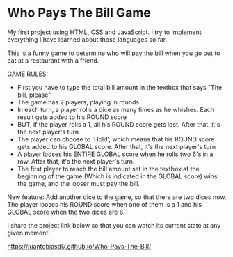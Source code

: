 # Who Pays The Bill Game
My first project using HTML, CSS and JavaScript. I try to implement everything I have learned about those languages so far.

This is a funny game to determine who will pay the bill when you go out to eat at a restaurant with a friend.

GAME RULES:
- First you have to type the total bill amount in the textbox that says "The bill, please"
- The game has 2 players, playing in rounds
- In each turn, a player rolls a dice as many times as he whishes. Each result gets added to his ROUND score
- BUT, if the player rolls a 1, all his ROUND score gets lost. After that, it's the next player's turn
- The player can choose to 'Hold', which means that his ROUND score gets added to his GLOBAL score. After that, it's the next player's turn
- A player looses his ENTIRE GLOBAL score when he rolls two 6's in a row. After that, it's the next player's turn.
- The first player to reach the bill amount set in the textbox at the beginning of the game (Which is indicated in the GLOBAL score) wins the game, and the looser must pay the bill.

New feature:
Add another dice to the game, so that there are two dices now. The player looses his ROUND score when one of them is a 1 and his GLOBAL score when the two dices are 6.

I share the project link below so that you can watch its current state at any given moment:

https://juantobiasdl7.github.io/Who-Pays-The-Bill/

